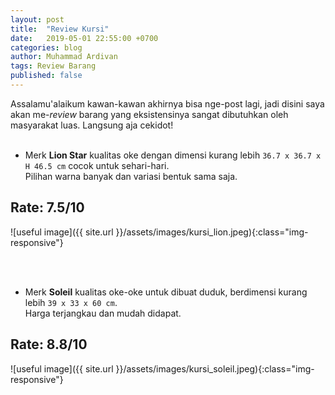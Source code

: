 ```yaml
---
layout: post
title:  "Review Kursi"
date:   2019-05-01 22:55:00 +0700
categories: blog
author: Muhammad Ardivan
tags: Review Barang
published: false
---
```


Assalamu'alaikum kawan-kawan akhirnya bisa nge-post lagi, jadi disini saya akan me-*review* barang yang eksistensinya sangat dibutuhkan oleh masyarakat luas. Langsung aja cekidot!<br><br>


- Merk **Lion Star** kualitas oke dengan dimensi kurang lebih `36.7 x 36.7 x H 46.5 cm` cocok untuk sehari-hari.<br>
Pilihan warna banyak dan variasi bentuk sama saja.
## Rate: 7.5/10

![useful image]({{ site.url }}/assets/images/kursi_lion.jpeg){:class="img-responsive"}

<br><br>


- Merk **Soleil** kualitas oke-oke untuk dibuat duduk, berdimensi kurang lebih `39 x 33 x 60 cm`. <br>
Harga terjangkau dan mudah didapat.
## Rate: 8.8/10

![useful image]({{ site.url }}/assets/images/kursi_soleil.jpeg){:class="img-responsive"}

